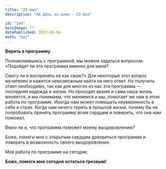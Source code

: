 ```yaml
---
title: "23 мая"
description: "АА День за днем - 23 мая"

id: "144"
heroImage: ""
datePublished: 2023-05-04
moth: "maj"
---
```


**Верить в программу**

Познакомившись с программой, мы можем задаться вопросом: «Подойдет ли эта
программа именно для меня?

Смогу ли я воспринять ее как свою?» Для некоторых этот вопрос мучителен и
кажется невозможным найти на него ответ. Но получить ответ необходимо, так как
для многих из нас эта программа — последняя надежда в жизни. Но проходит время
и сама наша жизнь меняется, и мы понимаем, что меняемся и мы, помогает же нам
в этом работа по программе. Иногда нам может помешать неуверенность в себе и
страх. Когда нам нечего терять в прошлой жизни, почему бы не попробовать
принять программу всем сердцем и поверить, что она нам поможет.

Верю ли я, что программа поможет моему выздоровлению?

Боже, помоги мне с открытым сердцем довериться программе и поверить в
возможность своего выздоровления.

Моя работа по программе на сегодня;

**Боже, помоги мне сегодня остаться трезвым!**
